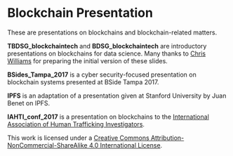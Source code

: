 # Blockchain Presentation

These are presentations on blockchains and blockchain-related matters.

**TBDSG_blockchaintech** and **BDSG_blockchaintech** are introductory presentations on blockchains for data science. Many thanks to [Chris Williams](https://github.com/crypto-coder) for preparing the initial version of these slides.

**BSides_Tampa_2017** is a cyber security-focused presentation on blockchain systems presented at BSide Tampa 2017.

**IPFS** is an adaptation of a presentation given at Stanford University by Juan Benet on IPFS.

**IAHTI_conf_2017** is a presentation on blockchains to the [International Association of Human Trafficking Investigators](http://www.iahti.org/).

This work is licensed under a [Creative Commons Attribution-NonCommercial-ShareAlike 4.0 International License](http://creativecommons.org/licenses/by-nc-sa/4.0/).
